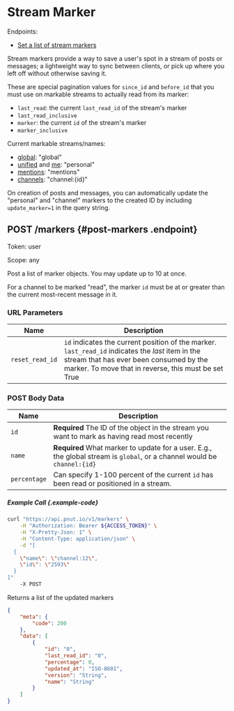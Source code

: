 # Stream Marker

Endpoints:

* [Set a list of stream markers](#post-markers)

Stream markers provide a way to save a user's spot in a stream of posts or messages; a lightweight way to sync between clients, or pick up where you left off without otherwise saving it.

These are special pagination values for `since_id` and `before_id` that you must use on markable streams to actually read from its marker:

* `last_read`: the current `last_read_id` of the stream's marker
* `last_read_inclusive`
* `marker`: the current `id` of the stream's marker
* `marker_inclusive`

Current markable streams/names:

* [global](posts/streams#get-posts-streams-global): "global"
* [unified](posts/streams#get-posts-streams-unified) and [me](posts/streams#get-posts-streams-me): "personal"
* [mentions](posts/streams#get-users-id-mentions): "mentions"
* [channels](channels/lookup#get-channels-id): "channel:{id}"

On creation of posts and messages, you can automatically update the "personal" and "channel" markers to the created ID by including `update_marker=1` in the query string.


## <span class="method method-post">POST</span> /markers {#post-markers .endpoint}

Token: <span class="endpoint-meta">user</span>

Scope: <span class="endpoint-meta">any</span>

Post a list of marker objects. You may update up to 10 at once.

For a channel to be marked "read", the marker `id` must be at or greater than the current most-recent message in it.

### URL Parameters

Name|Description
-|-
`reset_read_id`|`id` indicates the current position of the marker. `last_read_id` indicates the *last* item in the stream that has ever been consumed by the marker. To move that in reverse, this must be set True

### POST Body Data

Name|Description
-|-
`id`|__Required__ The ID of the object in the stream you want to mark as having read most recently
`name`|__Required__ What marker to update for a user. E.g., the global stream is `global`, or a channel would be `channel:{id}`
`percentage`|Can specify 1-100 percent of the current `id` has been read or positioned in a stream.

##### Example Call {.example-code}

```bash
curl "https://api.pnut.io/v1/markers" \
    -H "Authorization: Bearer ${ACCESS_TOKEN}" \
    -H "X-Pretty-Json: 1" \
    -H "Content-Type: application/json" \
    -d "[
  {
    \"name\": \"channel:12\",
    \"id\": \"2593\"
  }
]"
    -X POST
```

Returns a list of the updated markers

```json
{
    "meta": {
        "code": 200
    },
    "data": [
        {
            "id": "0",
            "last_read_id": "0",
            "percentage": 0,
            "updated_at": "ISO-8601",
            "version": "String",
            "name": "String"
        }
    ]
}
```
